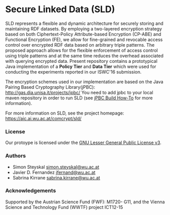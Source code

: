# Secure Linked Data (SLD)

SLD represents a flexible and dynamic architecture for securely storing and maintaining RDF datasets. By employing a two-layered encryption strategy based on both Ciphertext-Policy Attribute-based Encryption (CP-ABE) and Functional Encryption (FE), we allow for fine-grained and revocable access control over encrypted RDF data based on arbitrary triple patterns. The proposed approach allows for the flexible enforcement of access control using triple patterns and at the same time reduces the overhead associated with querying encrypted data. Present repository contains a prototypical Java implementation of a **Policy Tier** and **Data Tier** which were used for conducting the experiments reported in our ISWC'16 submission.

The encryption schemes used in our implementation are based on the Java Pairing Based Cryptography Library(jPBC): 
   http://gas.dia.unisa.it/projects/jpbc/
You need to add jpbc to your local maven repository in order to run SLD (see [jPBC Build How-To](http://gas.dia.unisa.it/projects/jpbc/buildHowto.html#.V0qc0r_mmiw) for more information).

For more information on SLD, see the project homepage:
   https://aic.ai.wu.ac.at/comcrypt/sld/

### License ###

Our protoype is licensed under the [GNU Lesser General Public License v3](https://www.gnu.org/licenses/lgpl.html). 

### Authors ###

* Simon Steyskal <simon.steyskal@wu.ac.at>
* Javier D. Fernandez <jfernand@wu.ac.at>
* Sabrina Kirrane <sabrina.kirrane@wu.ac.at>

### Acknowledgements ###

Supported by the Austrian Science Fund (FWF): M1720- G11, and the Vienna Science and Technology Fund (WWTF) project ICT12-15
